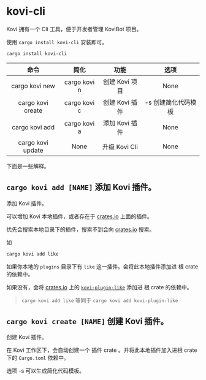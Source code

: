 # kovi-cli

Kovi 拥有一个 Cli 工具，便于开发者管理 KoviBot 项目。

使用 ```cargo install kovi-cli``` 安装即可。

```bash
cargo install kovi-cli
```

|       命令        |     简化     |      功能      |        选项         |
| :---------------: | :----------: | :------------: | :-----------------: |
|  cargo kovi new   | cargo kovi n | 创建 Kovi 项目 |        None         |
| cargo kovi create | cargo kovi c | 创建 Kovi 插件 | -s 创建简化代码模板 |
|  cargo kovi add   | cargo kovi a | 添加 Kovi 插件 |        None         |
| cargo kovi update |     None     | 升级 Kovi Cli  |        None         |

下面是一些解释。

## ```cargo kovi add [NAME]``` 添加 Kovi 插件。

添加 Kovi 插件。

可以增加 Kovi 本地插件，或者存在于 [crates.io](https://crates.io) 上面的插件。

优先会搜索本地目录下的插件，搜索不到会向 [crates.io](https://crates.io) 搜索。

如

```bash
cargo kovi add like
```

如果你本地的 `plugins` 目录下有 `like` 这一插件。会将此本地插件添加进 根 crate 的依赖中。

如果没有，会将 [crates.io](https://crates.io) 上的 [`kovi-plugin-like`](https://crates.io/crates/kovi-plugin-like) 添加进 根 crate 的依赖中。


> `cargo kovi add like` 等同于 `cargo kovi add kovi-plugin-like`


## ```cargo kovi create [NAME]``` 创建 Kovi 插件。

创建 Kovi 插件。

在 Kovi 工作区下，会自动创建一个 插件 crate 。并将此本地插件加入进根 crate 下的 `Cargo.toml` 依赖中。

选项 -s 可以生成简化代码模板。